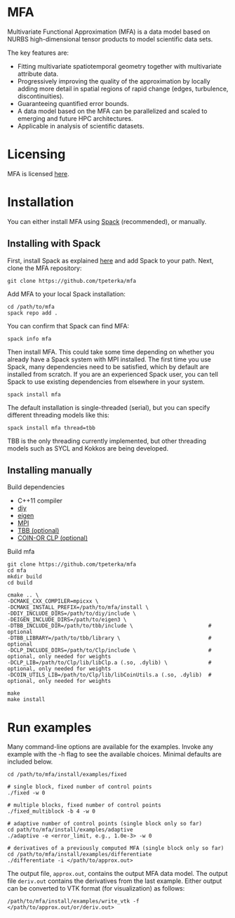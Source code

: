 # MFA

Multivariate Functional Approximation (MFA) is a data model based on NURBS high-dimensional tensor products to model scientific data sets.

The key features are:

- Fitting multivariate spatiotemporal geometry together with multivariate attribute data.
- Progressively improving the quality of the approximation by locally adding more detail in
  spatial regions of rapid change (edges, turbulence, discontinuities).
- Guaranteeing quantified error bounds.
- A data model based on the MFA can be parallelized and
    scaled to emerging and future HPC architectures.
- Applicable in analysis of scientific datasets.

# Licensing

MFA is licensed [here](./COPYING).

# Installation

You can either install MFA using [Spack](https://spack.readthedocs.io/en/latest/) (recommended), or manually.

## Installing with Spack

First, install Spack as explained [here](https://spack.readthedocs.io/en/latest/getting_started.html) and add Spack to
your path. Next, clone the MFA repository:

```
git clone https://github.com/tpeterka/mfa
```

Add MFA to your local Spack installation:

```
cd /path/to/mfa
spack repo add .
```

You can confirm that Spack can find MFA:
```
spack info mfa
```

Then install MFA. This could take some time depending on whether you already have a Spack system with MPI
installed. The first time you use Spack, many dependencies need to be satisfied, which by default are installed from
scratch. If you are an experienced Spack user, you can tell Spack to use existing dependencies from
elsewhere in your system.

```
spack install mfa
```

The default installation is single-threaded (serial), but you can specify different threading models like this:

```
spack install mfa thread=tbb
```

TBB is the only threading currently implemented, but other threading models such as SYCL and Kokkos are being developed.

## Installing manually

Build dependencies

- C++11 compiler
- [diy](https://github.com/diatomic/diy)
- [eigen](http://eigen.tuxfamily.org)
- [MPI](http://www.mpich.org)
- [TBB (optional)](https://www.threadingbuildingblocks.org)
- [COIN-OR CLP (optional)](https://projects.coin-or.org/Clp)

Build mfa

```
git clone https://github.com/tpeterka/mfa
cd mfa
mkdir build
cd build

cmake .. \
-DCMAKE_CXX_COMPILER=mpicxx \
-DCMAKE_INSTALL_PREFIX=/path/to/mfa/install \
-DDIY_INCLUDE_DIRS=/path/to/diy/include \
-DEIGEN_INCLUDE_DIRS=/path/to/eigen3 \
-DTBB_INCLUDE_DIR=/path/to/tbb/include \                        # optional
-DTBB_LIBRARY=/path/to/tbb/library \                            # optional
-DCLP_INCLUDE_DIRS=/path/to/Clp/include \                       # optional, only needed for weights
-DCLP_LIB=/path/to/Clp/lib/libClp.a (.so, .dylib) \             # optional, only needed for weights
-DCOIN_UTILS_LIB=/path/to/Clp/lib/libCoinUtils.a (.so, .dylib)  # optional, only needed for weights

make
make install
```
# Run examples

Many command-line options are available for the examples. Invoke any example with the
-h flag to see the available choices. Minimal defaults are included below.

```
cd /path/to/mfa/install/examples/fixed

# single block, fixed number of control points
./fixed -w 0

# multiple blocks, fixed number of control points
./fixed_multiblock -b 4 -w 0

# adaptive number of control points (single block only so far)
cd path/to/mfa/install/examples/adaptive
./adaptive -e <error_limit, e.g., 1.0e-3> -w 0

# derivatives of a previously computed MFA (single block only so far)
cd /path/to/mfa/install/examples/differentiate
./differentiate -i </path/to/approx.out>
```

The output file, `approx.out`, contains the output MFA data model. The output
file `deriv.out` contains the derivatives from the last example. Either output
can be converted to VTK format (for visualization) as follows:

```
/path/to/mfa/install/examples/write_vtk -f </path/to/approx.out/or/deriv.out>
```


